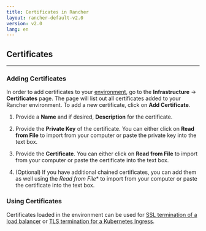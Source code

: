 ```yaml
---
title: Certificates in Rancher
layout: rancher-default-v2.0
version: v2.0
lang: en
---
```


## Certificates
---

### Adding Certificates

In order to add certificates to your [environment]({{site.baseurl}}/rancher/{{page.version}}/{{page.lang}}/environments/), go to the **Infrastructure** -> **Certificates** page. The page will list out all certificates added to your Rancher environment. To add a new certificate, click on **Add Certificate**.

1. Provide a **Name** and if desired, **Description** for the certificate.

2. Provide the **Private Key** of the certificate. You can either click on **Read from File** to import from your computer or paste the private key into the text box.

3. Provide the **Certificate**. You can either click on **Read from File** to import from your computer or paste the certificate into the text box.

4. (Optional) If you have additional chained certificates, you can add them as well using the *Read from File** to import from your computer or paste the certificate into the text box.

### Using Certificates

Certificates loaded in the environment can be used for [SSL termination of a load balancer]({{site.baseurl}}/rancher/{{page.version}}/{{page.lang}}/cattle/adding-load-balancers/#ssl-termination) or [TLS termination for a Kubernetes Ingress]({{site.baseurl}}/rancher/{{page.version}}/{{page.lang}}/kubernetes/ingress/#example-using-tls).
